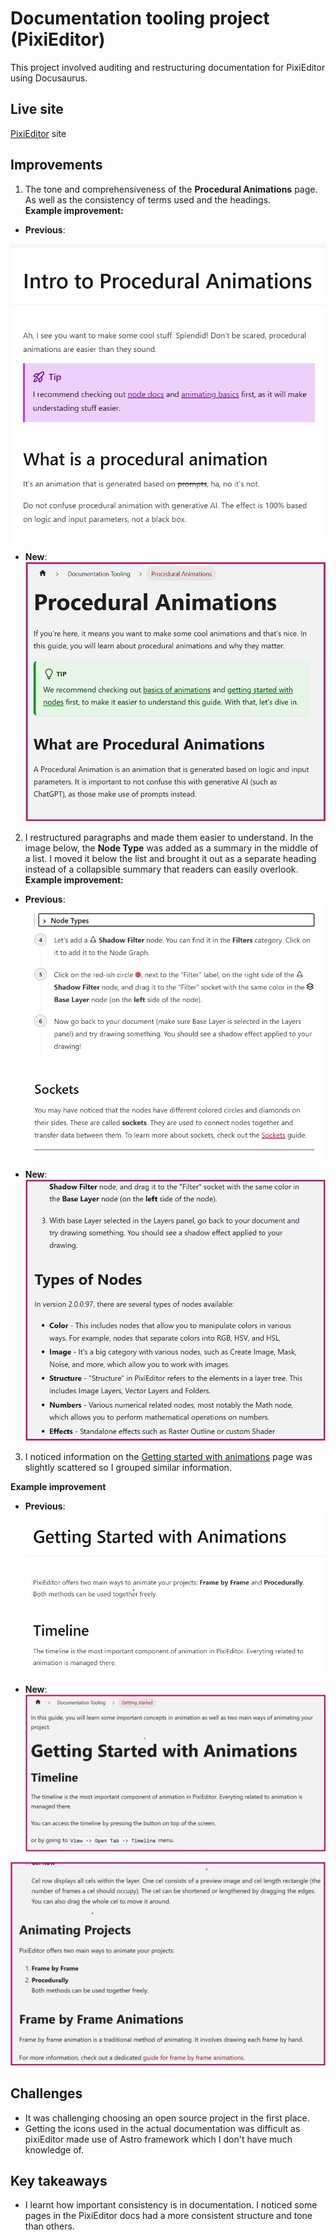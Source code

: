 
# Documentation tooling project (PixiEditor)
This project involved auditing and restructuring documentation for PixiEditor using Docusaurus.

## Live site
[PixiEditor](https://pixieditor.net) site

## Improvements 
1. The tone and comprehensiveness of the **Procedural Animations** page. As well as the consistency of terms used and the headings.  
**Example improvement:** 
- **Previous**:

![A screenshot of the "Intro to Procedural Animations" page from PixiEditor](./img/procedural-animations-actual.png)

- **New**: 
![A screenshot of the edited "Intro to Procedural Animations" page](./img/procedural-animations-edited.png)  


2. I restructured paragraphs and made them easier to understand. In the image below, the **Node Type** was added as a summary in the middle of a list. I moved it below the list and brought it out as a separate heading instead of a collapsible summary that readers can easily overlook.
**Example improvement:** 
- **Previous**: 
![A screenshot of the "How to Create a Node Graph" page from PixiEditor](./img/nodes-actual.png)

- **New**:  
![A screenshot of the edited "How to Create a Node Graph" page](./img/nodes-edited.png)  

3. I noticed information on the [Getting started with animations](docs/documentation-tooling/getting-started) page was slightly scattered so I grouped similar information.  

**Example improvement**  

- **Previous**:  
![A screenshot of the "Getting Started with Animations" page from PixiEditor](./img/start-animations-actual.png)

- **New**:  
![A screenshot of the edited "Getting Started with Animations" page](./img/start-animations-edited1.png)  

![A screenshot of the second edited "Getting Started with Animations" page](./img/start-animations-edited2.png)  




## Challenges
- It was challenging choosing an open source project in the first place. 
- Getting the icons used in the actual documentation was difficult as pixiEditor made use of Astro framework which I don't have much knowledge of. 

## Key takeaways
- I learnt how important consistency is in documentation. I noticed some pages in the PixiEditor docs had a more consistent structure and tone than others. 

